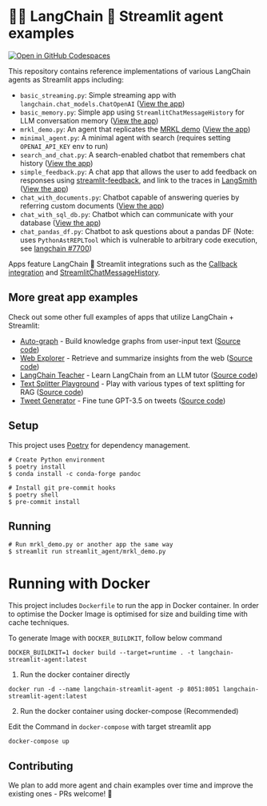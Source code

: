 # 🦜️🔗 LangChain 🤝 Streamlit agent examples

[![Open in GitHub Codespaces](https://github.com/codespaces/badge.svg)](https://codespaces.new/langchain-ai/streamlit-agent?quickstart=1)

This repository contains reference implementations of various LangChain agents as Streamlit apps including:

- `basic_streaming.py`: Simple streaming app with `langchain.chat_models.ChatOpenAI` ([View the app](https://langchain-streaming-example.streamlit.app/))
- `basic_memory.py`: Simple app using `StreamlitChatMessageHistory` for LLM conversation memory ([View the app](https://langchain-st-memory.streamlit.app/))
- `mrkl_demo.py`: An agent that replicates the [MRKL demo](https://python.langchain.com/docs/modules/agents/how_to/mrkl) ([View the app](https://langchain-mrkl.streamlit.app))
- `minimal_agent.py`: A minimal agent with search (requires setting `OPENAI_API_KEY` env to run)
- `search_and_chat.py`: A search-enabled chatbot that remembers chat history ([View the app](https://langchain-chat-search.streamlit.app/))
- `simple_feedback.py`: A chat app that allows the user to add feedback on responses using [streamlit-feedback](https://github.com/trubrics/streamlit-feedback), and link to the traces in [LangSmith](https://docs.smith.langchain.com/) ([View the app](https://langsmith-simple-feedback.streamlit.app/))
- `chat_with_documents.py`: Chatbot capable of answering queries by referring custom documents ([View the app](https://langchain-document-chat.streamlit.app/))
- `chat_with_sql_db.py`: Chatbot which can communicate with your database ([View the app](https://langchain-chat-sql.streamlit.app/))
- `chat_pandas_df.py`: Chatbot to ask questions about a pandas DF (Note: uses `PythonAstREPLTool` which is vulnerable to arbitrary code execution,
  see [langchain #7700](https://github.com/langchain-ai/langchain/issues/7700))

Apps feature LangChain 🤝 Streamlit integrations such as the
[Callback integration](https://python.langchain.com/docs/modules/callbacks/integrations/streamlit) and
[StreamlitChatMessageHistory](https://python.langchain.com/docs/integrations/memory/streamlit_chat_message_history).

## More great app examples

Check out some other full examples of apps that utilize LangChain + Streamlit:

- [Auto-graph](https://auto-graph.streamlit.app/) - Build knowledge graphs from user-input text ([Source code](https://github.com/langchain-ai/langchain-benchmarks/blob/main/extraction/streamlit_app.py))
- [Web Explorer](https://web-explorer.streamlit.app/) - Retrieve and summarize insights from the web ([Source code](https://github.com/langchain-ai/web-explorer))
- [LangChain Teacher](https://lang-teacher.streamlit.app/) - Learn LangChain from an LLM tutor ([Source code](https://github.com/langchain-ai/langchain-teacher))
- [Text Splitter Playground](https://langchain-text-splitter.streamlit.app/) - Play with various types of text splitting for RAG ([Source code](https://github.com/langchain-ai/text-split-explorer))
- [Tweet Generator](https://elon-twitter-clone.streamlit.app/) - Fine tune GPT-3.5 on tweets ([Source code](https://github.com/langchain-ai/twitter-finetune))

## Setup

This project uses [Poetry](https://python-poetry.org/) for dependency management.

```shell
# Create Python environment
$ poetry install
$ conda install -c conda-forge pandoc
```

```shell
# Install git pre-commit hooks
$ poetry shell
$ pre-commit install
```

## Running

```shell
# Run mrkl_demo.py or another app the same way
$ streamlit run streamlit_agent/mrkl_demo.py
```

# Running with Docker

This project includes `Dockerfile` to run the app in Docker container. In order to optimise the Docker Image is optimised for size and building time with cache techniques.

To generate Image with `DOCKER_BUILDKIT`, follow below command

```DOCKER_BUILDKIT=1 docker build --target=runtime . -t langchain-streamlit-agent:latest```

1. Run the docker container directly

``docker run -d --name langchain-streamlit-agent -p 8051:8051 langchain-streamlit-agent:latest ``

2. Run the docker container using docker-compose (Recommended)

Edit the Command in `docker-compose` with target streamlit app

``docker-compose up``

## Contributing

We plan to add more agent and chain examples over time and improve the existing ones - PRs welcome! 🚀
